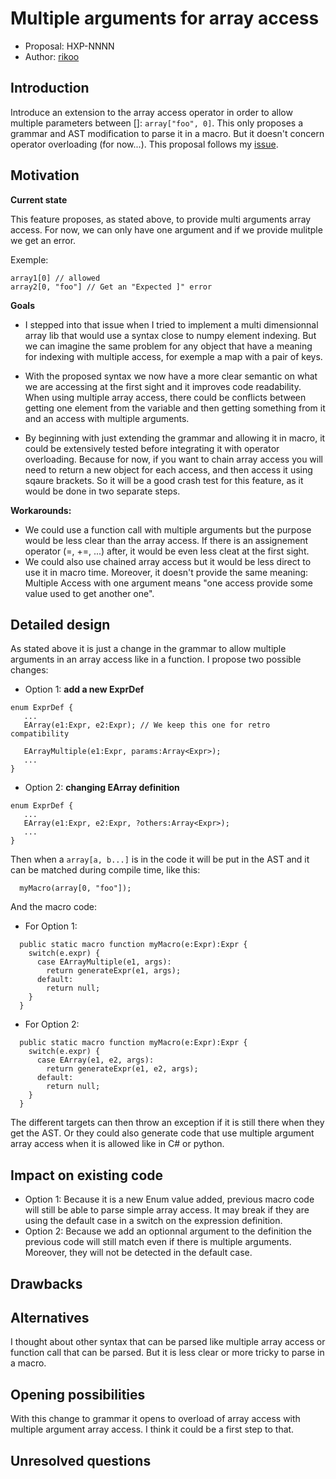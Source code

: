# Multiple arguments for array access

* Proposal: HXP-NNNN
* Author: [rikoo](https://github.com/ErikRikoo)

## Introduction

Introduce an extension to the array access operator in order to allow multiple parameters between []: `array["foo", 0]`.
This only proposes a grammar and AST modification to parse it in a macro. But it doesn't concern operator overloading (for now...).
This proposal follows my [issue](https://github.com/HaxeFoundation/haxe/issues/9339).

## Motivation

**Current state** 

This feature proposes, as stated above, to provide multi arguments array access. 
For now, we can only have one argument and if we provide mulitple we get an error.

Exemple:
```
array1[0] // allowed
array2[0, "foo"] // Get an "Expected ]" error
```

**Goals**

- I stepped into that issue when I tried to implement a multi dimensionnal array lib that would use a syntax close to numpy element indexing.
But we can imagine the same problem for any object that have a meaning for indexing with multiple access, for exemple a map with a pair of keys.

- With the proposed syntax we now have a more clear semantic on what we are accessing at the first sight and it improves code readability.
When using multiple array access, there could be conflicts between getting one element from the variable and then getting something from it and an access with multiple arguments.

- By beginning with just extending the grammar and allowing it in macro, it could be extensively tested before integrating it with operator overloading. Because for now, if you want to chain array access you will need to return a new object for each access, and then access it using sqaure brackets. So it will be a good crash test for this feature, as it would be done in two separate steps.


**Workarounds:**

- We could use a function call with multiple arguments but the purpose would be less clear than the array access. 
  If there is an assignement operator (=, +=, ...) after, it would be even less cleat at the first sight.
- We could also use chained array access but it would be less direct to use it in macro time.
  Moreover, it doesn't provide the same meaning:
  Multiple Access with one argument means "one access provide some value used to get another one".


## Detailed design 
As stated above it is just a change in the grammar to allow multiple arguments in an array access like in a function.
I propose two possible changes:
- Option 1: **add a new ExprDef**
```
enum ExprDef {
   ...
   EArray(e1:Expr, e2:Expr); // We keep this one for retro compatibility

   EArrayMultiple(e1:Expr, params:Array<Expr>);
   ...
}
```

- Option 2: **changing EArray definition**
```
enum ExprDef {
   ...
   EArray(e1:Expr, e2:Expr, ?others:Array<Expr>);
   ...
}
```

Then when a `array[a, b...]` is in the code it will be put in the AST and it can be matched during compile time, like this:
```
  myMacro(array[0, "foo"]);
```

And the macro code:
- For Option 1:
```
  public static macro function myMacro(e:Expr):Expr {
    switch(e.expr) {
      case EArrayMultiple(e1, args):
        return generateExpr(e1, args);
      default:
        return null;
    }
  }
```
- For Option 2:
```
  public static macro function myMacro(e:Expr):Expr {
    switch(e.expr) {
      case EArray(e1, e2, args):
        return generateExpr(e1, e2, args);
      default:
        return null;
    }
  }
```

The different targets can then throw an exception if it is still there when they get the AST.
Or they could also generate code that use multiple argument array access when it is allowed like in C# or python.

## Impact on existing code
- Option 1:
Because it is a new Enum value added, previous macro code will still be able to parse simple array access. It may break if they are using the default case in a switch on the expression definition.
- Option 2:
Because we add an optionnal argument to the definition the previous code will still match even if there is multiple arguments. Moreover, they will not be detected in the default case.

## Drawbacks


## Alternatives

I thought about other syntax that can be parsed like multiple array access or function call that can be parsed.
But it is less clear or more tricky to parse in a macro.

## Opening possibilities

With this change to grammar it opens to overload of array access with multiple argument array access.
I think it could be a first step to that.

## Unresolved questions

